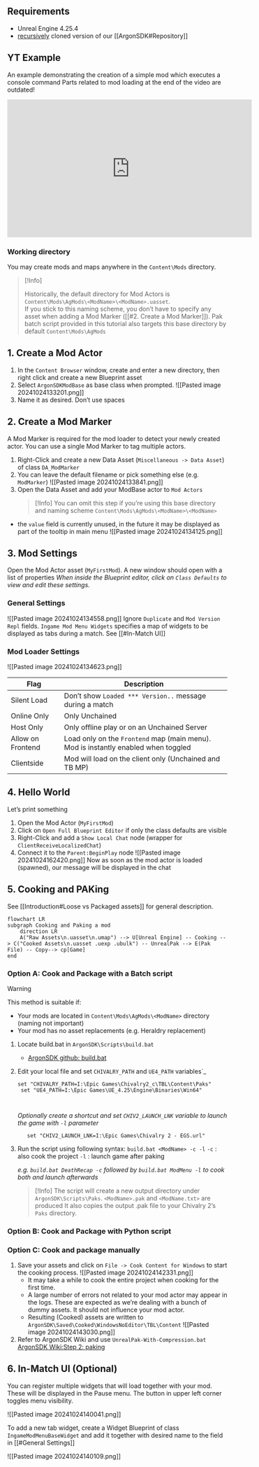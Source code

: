 
## Requirements
-  Unreal Engine 4.25.4
-  [recursively](https://explainshell.com/explain?cmd=git+clone+--recursive) cloned version of our  [[ArgonSDK#Repository]]
## YT Example

An example demonstrating the creation of a simple mod which executes a console command
Parts related to mod loading at the end of the video are outdated!

<iframe width="560" height="315" src="https://www.youtube.com/embed/ybTucFN7ZZM?si=-n7oT-m4kMjZT40X" title="YouTube video player" frameborder="0" allow="accelerometer; autoplay; clipboard-write; encrypted-media; gyroscope; picture-in-picture; web-share" allowfullscreen></iframe>


### Working directory
You may create mods and maps anywhere in the `Content\Mods` directory.

> [!Info]
> 
> Historically, the default directory for Mod Actors is `Content\Mods\AgMods\<ModName>\<ModName>.uasset`.  
> If you stick to this naming scheme, you don’t have to specify any asset when adding a Mod Marker ([[#2. Create a Mod Marker]]).
> Pak batch script provided in this tutorial also targets this base directory by default `Content\Mods\AgMods`
## 1. Create a Mod Actor

1. In the `Content Browser` window, create and enter a new directory, then right click and create a new Blueprint asset
2. Select `ArgonSDKModBase` as base class when prompted.
   ![[Pasted image 20241024133201.png]]
3. Name it as desired. Don’t use spaces

## 2. Create a Mod Marker

A Mod Marker is required for the mod loader to detect your newly created actor. You can use a single Mod Marker to tag multiple actors.

1. Right-Click and create a new Data Asset (`Miscellaneous -> Data Asset`) of class `DA_ModMarker`
2. You can leave the default filename or pick something else (e.g. `ModMarker`)
   ![[Pasted image 20241024133841.png]]
3. Open the Data Asset and add your ModBase actor to `Mod Actors`
   > [!Info]
   > You can omit this step if you’re using this base directory and naming scheme `Content\Mods\AgMods\<ModName>\<ModName>`
  - the `value` field is currently unused, in the future it may be displayed as part of the tooltip in main menu
   ![[Pasted image 20241024134125.png]]
## 3. Mod Settings
Open the Mod Actor asset (`MyFirstMod`). A new window should open with a list of properties
_When inside the Blueprint editor, click on `Class Defaults` to view and edit these settings._
### General Settings
![[Pasted image 20241024134558.png]]
Ignore `Duplicate` and `Mod Version Repl` fields.
`Ingame Mod Menu Widgets` specifies a map of widgets to be displayed as tabs during a match. See [[#In-Match UI]]
### Mod Loader Settings
![[Pasted image 20241024134623.png]]

| Flag | Description |
| ---- | ----------- |
| Silent Load|Don’t show `Loaded *** Version..` message during a match|
|Online Only| Only Unchained|
|Host Only| Only offline play or on an Unchained Server|
|Allow on Frontend| Load only on the `Frontend` map (main menu). Mod is instantly enabled when toggled|
|Clientside|Mod will load on the client only (Unchained and TB MP)|

## 4. Hello World
Let’s print something
1. Open the Mod Actor (`MyFirstMod`)
2. Click on `Open Full Blueprint Editor` if only the class defaults are visible
3. Right-Click and add a `Show Local Chat` node (wrapper for `ClientReceiveLocalizedChat`)
4. Connect it to the `Parent:BeginPlay` node
   ![[Pasted image 20241024162420.png]]
   Now as soon as the mod actor is loaded (spawned), our message will be displayed in the chat
## 5. Cooking and PAKing
See [[Introduction#Loose vs Packaged assets]] for general description.
```mermaid
flowchart LR
subgraph Cooking and Paking a mod
	direction LR
	A("Raw Assets\n.uasset\n.umap") --> U[Unreal Engine] -- Cooking --> C("Cooked Assets\n.uasset .uexp .ubulk") -- UnrealPak --> E(Pak File) -- Copy--> cp[Game]
end
```
### Option A: Cook and Package with a Batch script
>[!Warning]
>This method is suitable if:
> - Your mods are located in `Content\Mods\AgMods\<ModName>` directory (naming not important)
> - Your mod has no asset replacements (e.g. Heraldry replacement) 

1. Locate build.bat in `ArgonSDK\Scripts\build.bat`
	- [ArgonSDK github: build.bat](https://github.com/Chiv2-Community/ArgonSDK/blob/main/Scripts/build.bat)
2. Edit your local file and set `CHIVALRY_PATH` and `UE4_PATH` variables`_
   ```
   set "CHIVALRY_PATH=I:\Epic Games\Chivalry2_c\TBL\Content\Paks"
	set "UE4_PATH=I:\Epic Games\UE_4.25\Engine\Binaries\Win64"  
	
	
   ```
   
   _Optionally create a shortcut and set `CHIV2_LAUNCH_LNK` variable to launch the game with `-l` parameter_
	 ```
		set "CHIV2_LAUNCH_LNK=I:\Epic Games\Chivalry 2 - EGS.url"
   ```
3. Run the script using following syntax:
   `build.bat <ModName> -c -l`
   `-c` : also cook the project
   `-l` : launch game after paking
   
   _e.g. `build.bat DeathRecap -c` followed by `build.bat ModMenu -l` to cook both and launch afterwards_
   
   > [!Info]
   > The script will create a new output directory under `ArgonSDK\Scripts\Paks`. `<ModName>.pak` and `<ModName.txt>` are produced
   > It also copies the output .pak file to your Chivalry 2’s `Paks` directory.
   

### Option B: Cook and Package with Python script
### Option C: Cook and package manually
1. Save your assets and click on `File -> Cook Content for Windows` to start the cooking process.
	![[Pasted image 20241024142331.png]]
	- It may take a while to cook the entire project when cooking for the first time. 
	- A large number of errors not related to your mod actor may appear in the logs. These are expected as we’re dealing with a bunch of dummy assets. It should not influence your mod actor.
	- Resulting (Cooked) assets are written to `ArgonSDK\Saved\Cooked\WindowsNoEditor\TBL\Content`
	  ![[Pasted image 20241024143030.png]]
2. Refer to ArgonSDK Wiki and use `UnrealPak-With-Compression.bat`
   [ArgonSDK Wiki:Step 2: paking](https://github.com/Chiv2-Community/ArgonSDK?tab=readme-ov-file#step-2-paking)
## 6. In-Match UI (Optional)

You can register multiple widgets that will load together with your mod. These will be displayed in the Pause menu. 
The button in upper left corner toggles menu visibility.

![[Pasted image 20241024140041.png]]

To add a new tab widget, create a Widget Blueprint of class `IngameModMenuBaseWidget` and add it together with desired name to the field in [[#General Settings]]

![[Pasted image 20241024140109.png]]

